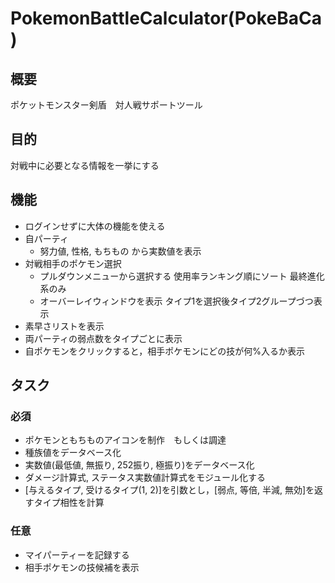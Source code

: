 # PokemonBattleCalculator(PokeBaCa)
## 概要
ポケットモンスター剣盾　対人戦サポートツール
## 目的
対戦中に必要となる情報を一挙にする
## 機能
- ログインせずに大体の機能を使える
- 自パーティ
  - 努力値, 性格, もちもの から実数値を表示
- 対戦相手のポケモン選択
  - プルダウンメニューから選択する 使用率ランキング順にソート 最終進化系のみ
  - オーバーレイウィンドウを表示 タイプ1を選択後タイプ2グループづつ表示
- 素早さリストを表示
- 両パーティの弱点数をタイプごとに表示
- 自ポケモンをクリックすると，相手ポケモンにどの技が何%入るか表示
## タスク
### 必須
- ポケモンともちものアイコンを制作　もしくは調達
- 種族値をデータベース化
- 実数値(最低値, 無振り, 252振り, 極振り)をデータベース化
- ダメージ計算式, ステータス実数値計算式をモジュール化する
- [与えるタイプ, 受けるタイプ(1, 2)]を引数とし，[弱点, 等倍, 半減, 無効]を返すタイプ相性を計算
### 任意
- マイパーティーを記録する
- 相手ポケモンの技候補を表示
